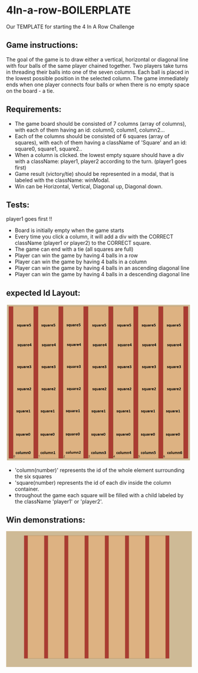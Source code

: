 # 4In-a-row-BOILERPLATE
Our TEMPLATE for starting the 4 In A Row Challenge

## Game instructions:
The goal of the game is to draw either a vertical, horizontal or diagonal line with four balls of the same player chained together.
Two players take turns in threading their balls into one of the seven columns. 
Each ball is placed in the lowest possible position in the selected column.
The game immediately ends when one player connects four balls or when there is no empty space on the board - a tie.
 

## Requirements:
- The game board should be consisted of 7 columns (array of columns), with each of them having an id: column0, column1, column2...
- Each of the columns should be consisted of 6 squares (array of squares), with each of them having a className of 'Square' and an id: square0, square1, square2.. 
- When a column is clicked. the lowest empty square should have a div with a className: player1, player2
according to the turn. (player1 goes first)
- Game result (victory/tie) should be represented in a modal, that is labeled with the className: winModal.
- Win can be Horizontal, Vertical, Diagonal up, Diagonal down.


## Tests:
player1 goes first !!
- Board is initially empty when the game starts
- Every time you click a column, it will add a div with the CORRECT className (player1 or player2) to the CORRECT square.
- The game can end with a tie (all squares are full)
- Player can win the game by having 4 balls in a row
- Player can win the game by having 4 balls in a column
- Player can win the game by having 4 balls in an ascending diagonal line
- Player can win the game by having 4 balls in a descending diagonal line

## expected Id Layout:
![idLayout](./idLayout.png)
* 'column(number)' represents the id of the whole element surrounding the six squares
* 'square(number) represents the id of each div inside the column container.
* throughout the game each square will be filled with a child labeled by the className 'player1' or 'player2'.
## Win demonstrations:
![gameplay](./FourInARow.gif)
